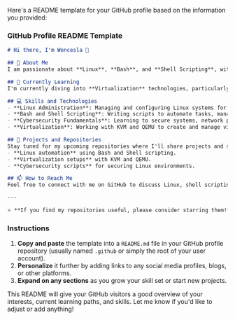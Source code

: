 Here's a README template for your GitHub profile based on the information you provided:

### GitHub Profile README Template

```markdown
# Hi there, I'm Wencesla 👋

## 👀 About Me
I am passionate about **Linux**, **Bash**, and **Shell Scripting**, with a growing interest in **Cybersecurity**. My journey in tech revolves around mastering these areas to build efficient systems, automate tasks, and enhance security practices.

## 🌱 Currently Learning
I'm currently diving into **Virtualization** technologies, particularly **KVM (Kernel-based Virtual Machine)** and **QEMU (Quick Emulator)**. I am exploring how these tools can be leveraged to create virtualized environments, enhance system security, and optimize performance for various workloads.

## 💻 Skills and Technologies
- **Linux Administration**: Managing and configuring Linux systems for optimal performance.
- **Bash and Shell Scripting**: Writing scripts to automate tasks, manage files, and streamline system operations.
- **Cybersecurity Fundamentals**: Learning to secure systems, network protocols, and defend against common threats.
- **Virtualization**: Working with KVM and QEMU to create and manage virtual environments.

## 🚀 Projects and Repositories
Stay tuned for my upcoming repositories where I'll share projects and scripts related to:
- **Linux automation** using Bash and Shell scripting.
- **Virtualization setups** with KVM and QEMU.
- **Cybersecurity scripts** for securing Linux environments.

## 📫 How to Reach Me
Feel free to connect with me on GitHub to discuss Linux, shell scripting, virtualization, or any exciting tech projects you have in mind!

---

⭐️ **If you find my repositories useful, please consider starring them!**

```

### Instructions

1. **Copy and paste** the template into a `README.md` file in your GitHub profile repository (usually named `.github` or simply the root of your user account).
2. **Personalize** it further by adding links to any social media profiles, blogs, or other platforms.
3. **Expand on any sections** as you grow your skill set or start new projects.

This README will give your GitHub visitors a good overview of your interests, current learning paths, and skills. Let me know if you'd like to adjust or add anything!
